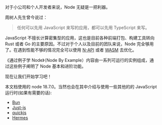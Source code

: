对于小公司和个人开发者来说，Node 无疑是一把利器。

周树人先生曾今说过：

> 任何可以先用 JavaScript 来写的应用，都可以先用 TypeScript 来写。

JavaScript 不擅长计算密集型的应用，这也是目前各种前端打包、构建工具转向 Rust 或者 Go 的主要原因。不过对于个人以及目前的团队来说，Node 完全够用了。在遇到性能不够的情况完全可以使用 [N-API](https://napi.rs/) 或者 [WASM](https://webassembly.org/) 去优化。


《通过例子学 Node》（Node By Example）内容由一系列可运行的实例组成，通过这些例子阐明了 Node 基本和进阶功能。

现在让我们开始学习吧！

本文档使用的 node 18.7.0。当然也会在其中介绍与使用一些其他的的 JavaScript 运行时(如果有需要的话):

- [Bun](https://bun.sh/)
- [Just-js](https://github.com/just-js/just)
- [quickjs](https://bellard.org/quickjs/)
- [Hermes](https://hermesengine.dev/)